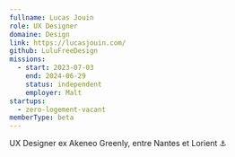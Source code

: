 ```yaml
---
fullname: Lucas Jouin
role: UX Designer
domaine: Design
link: https://lucasjouin.com/
github: LuluFreeDesign
missions:
  - start: 2023-07-03
    end: 2024-06-29
    status: independent
    employer: Malt
startups:
  - zero-logement-vacant
memberType: beta
---
```


UX Designer ex Akeneo  Greenly, entre Nantes et Lorient ⚓️
